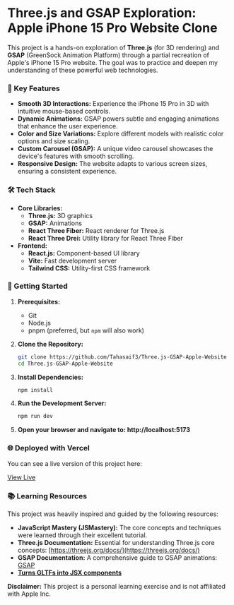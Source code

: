 # Three.js and GSAP Exploration: Apple iPhone 15 Pro Website Clone

This project is a hands-on exploration of **Three.js** (for 3D rendering) and **GSAP** (GreenSock Animation Platform) through a partial recreation of Apple's iPhone 15 Pro website.  The goal was to practice and deepen my understanding of these powerful web technologies.

### 🎯 Key Features

*   **Smooth 3D Interactions:** Experience the iPhone 15 Pro in 3D with intuitive mouse-based controls.
*   **Dynamic Animations:** GSAP powers subtle and engaging animations that enhance the user experience.
*   **Color and Size Variations:** Explore different models with realistic color options and size scaling.
*   **Custom Carousel (GSAP):** A unique video carousel showcases the device's features with smooth scrolling.
*   **Responsive Design:** The website adapts to various screen sizes, ensuring a consistent experience.

### 🛠️ Tech Stack

*   **Core Libraries:**
    *   **Three.js:** 3D graphics
    *   **GSAP:** Animations
    *   **React Three Fiber:** React renderer for Three.js
    *   **React Three Drei:**  Utility library for React Three Fiber 
*   **Frontend:**
    *   **React.js:** Component-based UI library
    *   **Vite:** Fast development server
    *   **Tailwind CSS:** Utility-first CSS framework

### 🚀 Getting Started

1.  **Prerequisites:**
    *   Git
    *   Node.js
    *   pnpm (preferred, but `npm` will also work)

2.  **Clone the Repository:**
    ```bash
    git clone https://github.com/Tahasaif3/Three.js-GSAP-Apple-Website
    cd Three.js-GSAP-Apple-Website
    ```

3.  **Install Dependencies:**
    ```bash
    npm install
    ```

4.  **Run the Development Server:**
    ```bash
    npm run dev
    ```
5. **Open your browser and navigate to: http://localhost:5173**

   
### 🌐 Deployed with Vercel
You can see a live version of this project here:

[View Live
](https://three-js-gsap-apple-website.vercel.app//)

### 📚 Learning Resources

This project was heavily inspired and guided by the following resources:

*   **JavaScript Mastery (JSMastery):** The core concepts and techniques were learned through their excellent tutorial.
*   **Three.js Documentation:**  Essential for understanding Three.js core concepts: [https://threejs.org/docs/](https://threejs.org/docs/)
*   **GSAP Documentation:**  A comprehensive guide to GSAP animations: [GSAP](https://gsap.com/docs/v3/)
* [**Turns GLTFs into JSX components**](https://github.com/pmndrs/gltfjsx)

**Disclaimer:** This project is a personal learning exercise and is not affiliated with Apple Inc.
